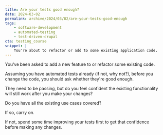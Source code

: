 ```yaml
---
title: Are your tests good enough?
date: 2024-03-02
permalink: archive/2024/03/02/are-your-tests-good-enough
tags:
    - software-development
    - automated-testing
    - test-driven-drupal
cta: testing_course
snippet: |
    You're about to refactor or add to some existing application code. How confident are you it will work afterwards?
---
```


You've been asked to add a new feature to or refactor some existing code.

Assuming you have automated tests already (if not, why not?), before you change the code, you should ask whether they're good enough.

They need to be passing, but do you feel confident the existing functionality will still work after you make your changes?

Do you have all the existing use cases covered?

If so, carry on.

If not, spend some time improving your tests first to get that confidence before making any changes.
